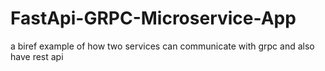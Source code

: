 # FastApi-GRPC-Microservice-App
 a biref example of how two services can communicate with grpc and also have rest api
